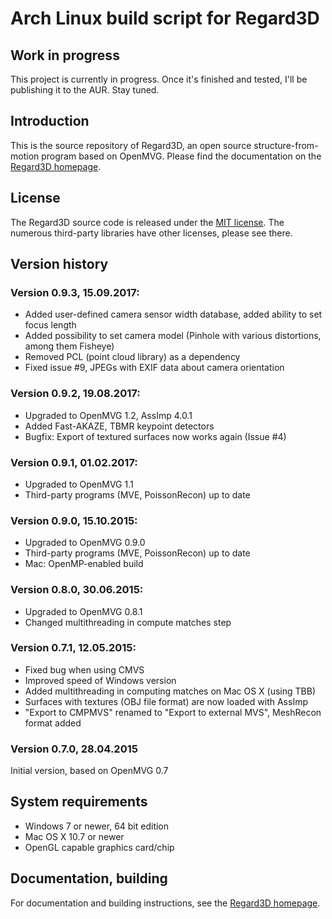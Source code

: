 Arch Linux build script for Regard3D
========

Work in progress
------------

This project is currently in progress.  Once it's finished and tested, I'll be publishing it to the AUR.  Stay tuned.


Introduction
------------

This is the source repository of Regard3D, an open source structure-from-motion program based on OpenMVG.
Please find the documentation on the [Regard3D homepage](http://www.regard3d.org).

License
-------

The Regard3D source code is released under the [MIT license](http://opensource.org/licenses/mit-license.php). The numerous third-party libraries have other licenses, please see there.


Version history
---------------

### Version 0.9.3, 15.09.2017:
- Added user-defined camera sensor width database, added ability to set focus length
- Added possibility to set camera model (Pinhole with various distortions, among them Fisheye)
- Removed PCL (point cloud library) as a dependency
- Fixed issue #9, JPEGs with EXIF data about camera orientation

### Version 0.9.2, 19.08.2017:
- Upgraded to OpenMVG 1.2, AssImp 4.0.1
- Added Fast-AKAZE, TBMR keypoint detectors
- Bugfix: Export of textured surfaces now works again (Issue #4)

### Version 0.9.1, 01.02.2017:
- Upgraded to OpenMVG 1.1
- Third-party programs (MVE, PoissonRecon) up to date

### Version 0.9.0, 15.10.2015:
- Upgraded to OpenMVG 0.9.0
- Third-party programs (MVE, PoissonRecon) up to date
- Mac: OpenMP-enabled build

### Version 0.8.0, 30.06.2015:
- Upgraded to OpenMVG 0.8.1
- Changed multithreading in compute matches step

### Version 0.7.1, 12.05.2015:
- Fixed bug when using CMVS
- Improved speed of Windows version
- Added multithreading in computing matches on Mac OS X (using TBB)
- Surfaces with textures (OBJ file format) are now loaded with AssImp
- "Export to CMPMVS" renamed to "Export to external MVS", MeshRecon format added

### Version 0.7.0, 28.04.2015
Initial version, based on OpenMVG 0.7


System requirements
-------------------

* Windows 7 or newer, 64 bit edition
* Mac OS X 10.7 or newer
* OpenGL capable graphics card/chip


Documentation, building
--------

For documentation and building instructions, see the [Regard3D homepage](http://www.regard3d.org).
